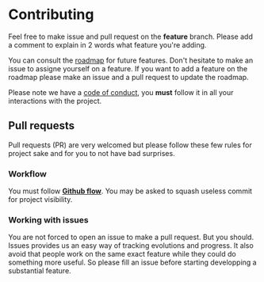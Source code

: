 # Contributing

Feel free to make issue and pull request on the **feature** branch. Please add a comment to explain in 2 words what feature you're adding.

You can consult the [roadmap](./ROADMAP.md) for future features. Don't hesitate to make an issue to assigne yourself on a feature. 
If you want to add a feature on the roadmap please make an issue and a pull request to update the roadmap.

Please note we have a [code of conduct](./CODE_OF_CONDUCT.md), you **must** follow it in all your interactions with the project.

## Pull requests

Pull requests (PR) are very welcomed but please follow these few rules for project sake and for you to not have bad surprises.

### Workflow

You must follow **[Github flow](https://guides.github.com/introduction/flow/)**. You may be asked to squash useless commit for project visibility.

### Working with issues

You are not forced to open an issue to make a pull request. But you should. Issues provides us an easy way
of tracking evolutions and progress. It also avoid that people work on the same exact feature while they
could do something more useful. So please fill an issue before starting developping a substantial feature. 